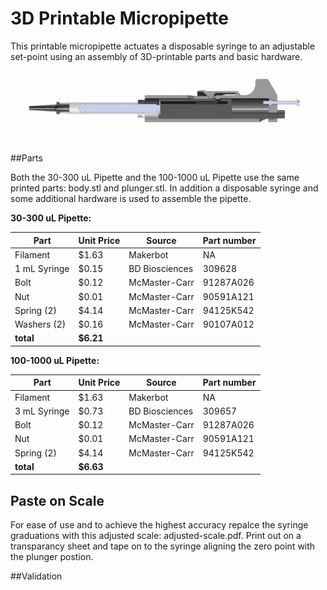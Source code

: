 3D Printable Micropipette
=========================

This printable micropipette actuates a disposable syringe to an adjustable set-point using an assembly of 3D-printable parts and basic hardware.

<img src="images/CAD-renderings/gifs/gif-side-cross1.gif" alt="image" style="width: 500px;"/>

##Parts

Both the 30-300 uL Pipette and the 100-1000 uL Pipette use the same printed parts: body.stl and plunger.stl. In addition a disposable syringe and some additional hardware is used to assemble the pipette.

**30-300 uL Pipette:**

| Part         | Unit Price | Source         | Part number |
|--------------|------------|----------------|-------------|
| Filament     | $1.63      | Makerbot       | NA          |
| 1 mL Syringe | $0.15      | BD Biosciences | 309628      |
| Bolt         | $0.12      | McMaster-Carr  | 91287A026   |
| Nut          | $0.01      | McMaster-Carr  | 90591A121   |
| Spring (2)   | $4.14      | McMaster-Carr  | 94125K542   |
| Washers (2)  | $0.16      | McMaster-Carr  | 90107A012   |
| **total**    | **$6.21**  |                |             |

**100-1000 uL Pipette:**

| Part         | Unit Price | Source         | Part number |
|--------------|------------|----------------|-------------|
| Filament     | $1.63      | Makerbot       | NA          |
| 3 mL Syringe | $0.73      | BD Biosciences | 309657      |
| Bolt         | $0.12      | McMaster-Carr  | 91287A026   |
| Nut          | $0.01      | McMaster-Carr  | 90591A121   |
| Spring (2)   | $4.14      | McMaster-Carr  | 94125K542   |
| **total**    | **$6.63**  |                |             |

## Paste on Scale

For ease of use and to achieve the highest accuracy repalce the syringe graduations with this adjusted scale: adjusted-scale.pdf. Print out on a transparancy sheet and tape on to the syringe aligning the zero point with the plunger postion.

##Validation
